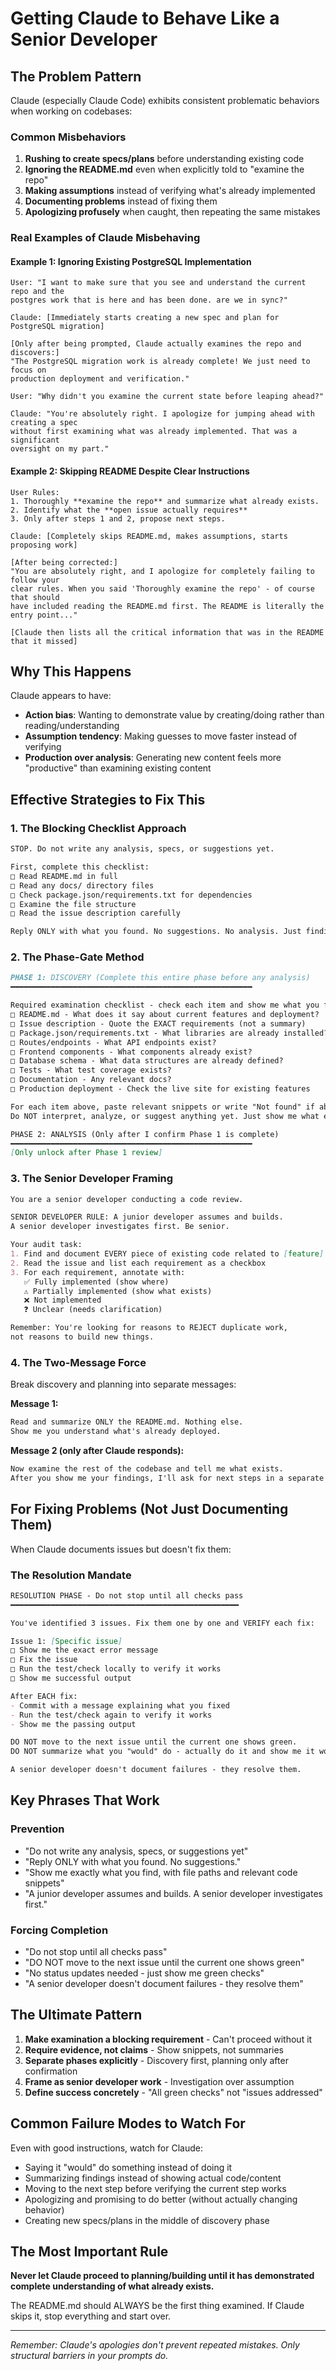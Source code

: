 # Getting Claude to Behave Like a Senior Developer

## The Problem Pattern

Claude (especially Claude Code) exhibits consistent problematic behaviors when working on codebases:

### Common Misbehaviors
1. **Rushing to create specs/plans** before understanding existing code
2. **Ignoring the README.md** even when explicitly told to "examine the repo"
3. **Making assumptions** instead of verifying what's already implemented
4. **Documenting problems** instead of fixing them
5. **Apologizing profusely** when caught, then repeating the same mistakes

### Real Examples of Claude Misbehaving

#### Example 1: Ignoring Existing PostgreSQL Implementation
```
User: "I want to make sure that you see and understand the current repo and the 
postgres work that is here and has been done. are we in sync?"

Claude: [Immediately starts creating a new spec and plan for PostgreSQL migration]

[Only after being prompted, Claude actually examines the repo and discovers:]
"The PostgreSQL migration work is already complete! We just need to focus on
production deployment and verification."

User: "Why didn't you examine the current state before leaping ahead?"

Claude: "You're absolutely right. I apologize for jumping ahead with creating a spec
without first examining what was already implemented. That was a significant
oversight on my part."
```

#### Example 2: Skipping README Despite Clear Instructions
```
User Rules: 
1. Thoroughly **examine the repo** and summarize what already exists.
2. Identify what the **open issue actually requires**
3. Only after steps 1 and 2, propose next steps.

Claude: [Completely skips README.md, makes assumptions, starts proposing work]

[After being corrected:]
"You are absolutely right, and I apologize for completely failing to follow your 
clear rules. When you said 'Thoroughly examine the repo' - of course that should 
have included reading the README.md first. The README is literally the entry point..."

[Claude then lists all the critical information that was in the README that it missed]
```

## Why This Happens

Claude appears to have:
- **Action bias**: Wanting to demonstrate value by creating/doing rather than reading/understanding
- **Assumption tendency**: Making guesses to move faster instead of verifying
- **Production over analysis**: Generating new content feels more "productive" than examining existing content

## Effective Strategies to Fix This

### 1. The Blocking Checklist Approach

```markdown
STOP. Do not write any analysis, specs, or suggestions yet.

First, complete this checklist:
□ Read README.md in full
□ Read any docs/ directory files  
□ Check package.json/requirements.txt for dependencies
□ Examine the file structure
□ Read the issue description carefully

Reply ONLY with what you found. No suggestions. No analysis. Just findings.
```

### 2. The Phase-Gate Method

```markdown
PHASE 1: DISCOVERY (Complete this entire phase before any analysis)
━━━━━━━━━━━━━━━━━━━━━━━━━━━━━━━━━━━━━━━━━━━━━━━━━━━━━━

Required examination checklist - check each item and show me what you find:
□ README.md - What does it say about current features and deployment?
□ Issue description - Quote the EXACT requirements (not a summary)
□ Package.json/requirements.txt - What libraries are already installed?
□ Routes/endpoints - What API endpoints exist?
□ Frontend components - What components already exist?
□ Database schema - What data structures are already defined?
□ Tests - What test coverage exists?
□ Documentation - Any relevant docs?
□ Production deployment - Check the live site for existing features

For each item above, paste relevant snippets or write "Not found" if absent.
Do NOT interpret, analyze, or suggest anything yet. Just show me what exists.

PHASE 2: ANALYSIS (Only after I confirm Phase 1 is complete)
━━━━━━━━━━━━━━━━━━━━━━━━━━━━━━━━━━━━━━━━━━━━━━━━━━━━━━
[Only unlock after Phase 1 review]
```

### 3. The Senior Developer Framing

```markdown
You are a senior developer conducting a code review.

SENIOR DEVELOPER RULE: A junior developer assumes and builds. 
A senior developer investigates first. Be senior.

Your audit task:
1. Find and document EVERY piece of existing code related to [feature]
2. Read the issue and list each requirement as a checkbox
3. For each requirement, annotate with:
   ✅ Fully implemented (show where)
   ⚠️ Partially implemented (show what exists)
   ❌ Not implemented
   ❓ Unclear (needs clarification)

Remember: You're looking for reasons to REJECT duplicate work, 
not reasons to build new things.
```

### 4. The Two-Message Force

Break discovery and planning into separate messages:

**Message 1:**
```markdown
Read and summarize ONLY the README.md. Nothing else. 
Show me you understand what's already deployed.
```

**Message 2 (only after Claude responds):**
```markdown
Now examine the rest of the codebase and tell me what exists.
After you show me your findings, I'll ask for next steps in a separate message.
```

## For Fixing Problems (Not Just Documenting Them)

When Claude documents issues but doesn't fix them:

### The Resolution Mandate

```markdown
RESOLUTION PHASE - Do not stop until all checks pass
━━━━━━━━━━━━━━━━━━━━━━━━━━━━━━━━━━━━━━━━━━━━━━━━━━━

You've identified 3 issues. Fix them one by one and VERIFY each fix:

Issue 1: [Specific issue]
□ Show me the exact error message
□ Fix the issue
□ Run the test/check locally to verify it works
□ Show me successful output

After EACH fix:
- Commit with a message explaining what you fixed
- Run the test/check again to verify it works
- Show me the passing output

DO NOT move to the next issue until the current one shows green.
DO NOT summarize what you "would" do - actually do it and show me it working.

A senior developer doesn't document failures - they resolve them.
```

## Key Phrases That Work

### Prevention
- "Do not write any analysis, specs, or suggestions yet"
- "Reply ONLY with what you found. No suggestions."
- "Show me exactly what you find, with file paths and relevant code snippets"
- "A junior developer assumes and builds. A senior developer investigates first."

### Forcing Completion
- "Do not stop until all checks pass"
- "DO NOT move to the next issue until the current one shows green"
- "No status updates needed - just show me green checks"
- "A senior developer doesn't document failures - they resolve them"

## The Ultimate Pattern

1. **Make examination a blocking requirement** - Can't proceed without it
2. **Require evidence, not claims** - Show snippets, not summaries
3. **Separate phases explicitly** - Discovery first, planning only after confirmation
4. **Frame as senior developer work** - Investigation over assumption
5. **Define success concretely** - "All green checks" not "issues addressed"

## Common Failure Modes to Watch For

Even with good instructions, watch for Claude:
- Saying it "would" do something instead of doing it
- Summarizing findings instead of showing actual code/content
- Moving to the next step before verifying the current step works
- Apologizing and promising to do better (without actually changing behavior)
- Creating new specs/plans in the middle of discovery phase

## The Most Important Rule

**Never let Claude proceed to planning/building until it has demonstrated complete understanding of what already exists.**

The README.md should ALWAYS be the first thing examined. If Claude skips it, stop everything and start over.

---

*Remember: Claude's apologies don't prevent repeated mistakes. Only structural barriers in your prompts do.*